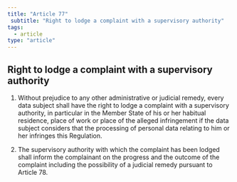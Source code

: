 ```yaml
---
title: "Article 77"
 subtitle: "Right to lodge a complaint with a supervisory authority"
tags:
  - article
type: "article"
---
```

## Right to lodge a complaint with a supervisory authority

1. Without prejudice to any other administrative or judicial remedy, every data subject shall have the right to lodge a complaint with a supervisory authority, in particular in the Member State of his or her habitual residence, place of work or place of the alleged infringement if the data subject considers that the processing of personal data relating to him or her infringes this Regulation.

2. The supervisory authority with which the complaint has been lodged shall inform the complainant on the progress and the outcome of the complaint including the possibility of a judicial remedy pursuant to Article 78.
